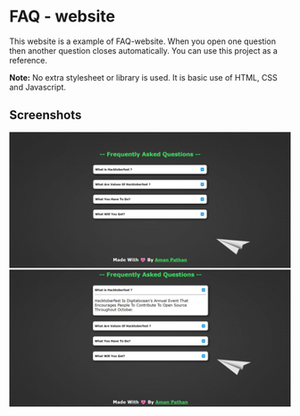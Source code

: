# FAQ - website 

This website is a example of FAQ-website.
When you open one question then another question closes automatically.
You can use this project as a reference.

**Note:** No extra stylesheet or library is used. It is basic use of HTML, CSS and Javascript.

## Screenshots

![HomePage](home.png)
![Opend](Open.png)
